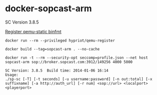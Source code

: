 # docker-sopcast-arm
SC Version 3.8.5

[Register qemu-static binfmt](https://blog.hypriot.com/post/docker-intel-runs-arm-containers/)

`docker run --rm --privileged hypriot/qemu-register`

`docker build --tag=sopcast-arm . --no-cache`

`docker run -t --rm --security-opt seccomp=profile.json --net host sopcast-arm sop://broker.sopcast.com:3912/149256 4000 5000`


```
SC Version: 3.8.5  Build time: 2014-01-06 16:14
Usage:
./sp-sc [-T] [-t seconds] [-u username:password] [-n out:total] [-x suffixname] [-a http://auth_url] [-r num] <sop://url> <localport> <playerport>
```
